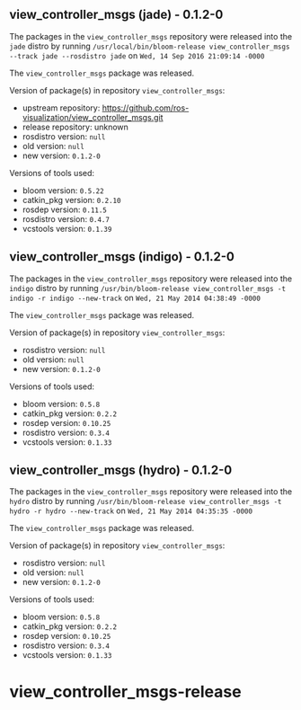 ## view_controller_msgs (jade) - 0.1.2-0

The packages in the `view_controller_msgs` repository were released into the `jade` distro by running `/usr/local/bin/bloom-release view_controller_msgs --track jade --rosdistro jade` on `Wed, 14 Sep 2016 21:09:14 -0000`

The `view_controller_msgs` package was released.

Version of package(s) in repository `view_controller_msgs`:

- upstream repository: https://github.com/ros-visualization/view_controller_msgs.git
- release repository: unknown
- rosdistro version: `null`
- old version: `null`
- new version: `0.1.2-0`

Versions of tools used:

- bloom version: `0.5.22`
- catkin_pkg version: `0.2.10`
- rosdep version: `0.11.5`
- rosdistro version: `0.4.7`
- vcstools version: `0.1.39`


## view_controller_msgs (indigo) - 0.1.2-0

The packages in the `view_controller_msgs` repository were released into the `indigo` distro by running `/usr/bin/bloom-release view_controller_msgs -t indigo -r indigo --new-track` on `Wed, 21 May 2014 04:38:49 -0000`

The `view_controller_msgs` package was released.

Version of package(s) in repository `view_controller_msgs`:
- rosdistro version: `null`
- old version: `null`
- new version: `0.1.2-0`

Versions of tools used:
- bloom version: `0.5.8`
- catkin_pkg version: `0.2.2`
- rosdep version: `0.10.25`
- rosdistro version: `0.3.4`
- vcstools version: `0.1.33`


## view_controller_msgs (hydro) - 0.1.2-0

The packages in the `view_controller_msgs` repository were released into the `hydro` distro by running `/usr/bin/bloom-release view_controller_msgs -t hydro -r hydro --new-track` on `Wed, 21 May 2014 04:35:35 -0000`

The `view_controller_msgs` package was released.

Version of package(s) in repository `view_controller_msgs`:
- rosdistro version: `null`
- old version: `null`
- new version: `0.1.2-0`

Versions of tools used:
- bloom version: `0.5.8`
- catkin_pkg version: `0.2.2`
- rosdep version: `0.10.25`
- rosdistro version: `0.3.4`
- vcstools version: `0.1.33`


view_controller_msgs-release
============================
